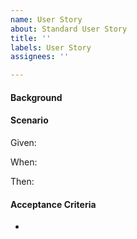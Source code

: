 ```yaml
---
name: User Story
about: Standard User Story
title: ''
labels: User Story
assignees: ''

---
```


#### Background


#### Scenario
Given: 

When: 

Then: 

#### Acceptance Criteria
-
